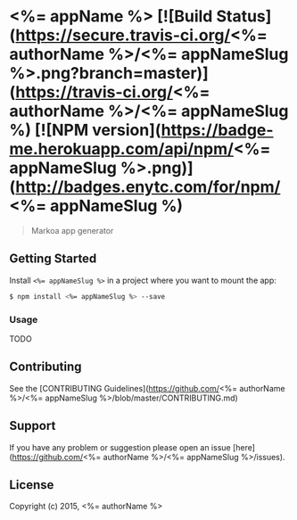 <%= appName %> [![Build Status](https://secure.travis-ci.org/<%= authorName %>/<%= appNameSlug %>.png?branch=master)](https://travis-ci.org/<%= authorName %>/<%= appNameSlug %) [![NPM version](https://badge-me.herokuapp.com/api/npm/<%= appNameSlug %>.png)](http://badges.enytc.com/for/npm/<%= appNameSlug %)
===================================================================================================================================================================================================================================================================================================================

> Markoa app generator

Getting Started
---------------

Install `<%= appNameSlug %>` in a project where you want to mount the app:

```bash
$ npm install <%= appNameSlug %> --save
```

### Usage

TODO

Contributing
------------

See the [CONTRIBUTING Guidelines](https://github.com/<%= authorName %>/<%= appNameSlug %>/blob/master/CONTRIBUTING.md)

Support
-------

If you have any problem or suggestion please open an issue [here](https://github.com/<%= authorName %>/<%= appNameSlug %>/issues).

License
-------

Copyright (c) 2015, <%= authorName %>
